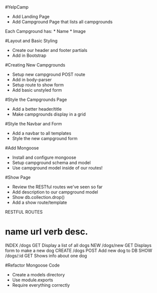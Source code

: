#YelpCamp

* Add Landing Page
* Add Campground Page that lists all campgrounds

Each Campground has:
    * Name
    * Image
    
#Layout and Basic Styling
* Create our header and footer partials
* Add in Bootstrap

#Creating New Campgrounds
* Setup new campground POST route
* Add in body-parser
* Setup route to show form
* Add basic unstyled form

#Style the Campgrounds Page
* Add a better header/title
* Make campgrounds display in a grid

#Style the Navbar and Form
* Add a navbar to all templates
* Style the new campground form

#Add Mongoose
* Install and configure mongoose
* Setup campground schema and model
* Use campground model inside of our routes!

#Show Page
* Review the RESTful routes we've seen so far
* Add description to our campground model
* Show db.collection.drop()
* Add a show route/template

RESTFUL ROUTES

name    url         verb    desc.
======================================================
INDEX   /dogs       GET     Display a list of all dogs
NEW     /dogs/new   GET     Displays form to make a new dog
CREATE  /dogs       POST    Add new dog to DB
SHOW    /dogs/:id   GET     Shows info about one dog

#Refactor Mongoose Code
* Create a models directory
* Use module.exports
* Require everything correctly